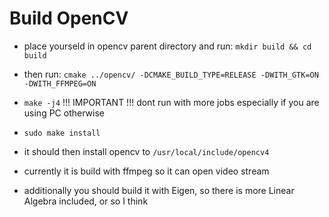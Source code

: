 # Build OpenCV

- place yourseld in opencv parent directory and run: `mkdir build && cd build`
- then run: `cmake ../opencv/ -DCMAKE_BUILD_TYPE=RELEASE -DWITH_GTK=ON -DWITH_FFMPEG=ON`
- `make -j4` !!! IMPORTANT !!! dont run with more jobs especially if you are using PC otherwise
- `sudo make install`
- it should then install opencv to `/usr/local/include/opencv4`

- currently it is build with ffmpeg so it can open video stream
- additionally you should build it with Eigen, so there is more Linear Algebra included, or so I think
